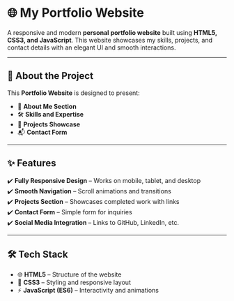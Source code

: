 # 🌐 My Portfolio Website

A responsive and modern **personal portfolio website** built using **HTML5, CSS3, and JavaScript**. This website showcases my skills, projects, and contact details with an elegant UI and smooth interactions.

---

## 📖 About the Project
This **Portfolio Website** is designed to present:
- 👤 **About Me Section**
- 🛠 **Skills and Expertise**
- 💼 **Projects Showcase**
- 📬 **Contact Form**

---

## ✨ Features
✔️ **Fully Responsive Design** – Works on mobile, tablet, and desktop  
✔️ **Smooth Navigation** – Scroll animations and transitions  
✔️ **Projects Section** – Showcases completed work with links  
✔️ **Contact Form** – Simple form for inquiries  
✔️ **Social Media Integration** – Links to GitHub, LinkedIn, etc.  

---

## 🛠 Tech Stack
- 🌐 **HTML5** – Structure of the website  
- 🎨 **CSS3** – Styling and responsive layout  
- ⚡ **JavaScript (ES6)** – Interactivity and animations  


